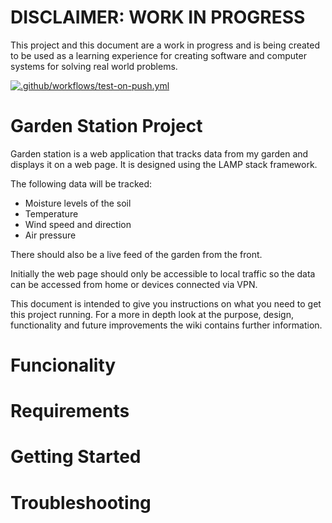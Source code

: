 # DISCLAIMER: WORK IN PROGRESS
This project and this document are a work in progress and is being created to be used as a learning experience for creating software and computer systems for solving real world problems. 

[![.github/workflows/test-on-push.yml](https://github.com/Grimcheese/GardenStation/actions/workflows/test-on-push.yml/badge.svg)](https://github.com/Grimcheese/GardenStation/actions/workflows/test-on-push.yml/badge.svg)

# Garden Station Project
Garden station is a web application that tracks data from my garden and displays it on a web page. It is designed using the LAMP stack framework.

The following data will be tracked:
- Moisture levels of the soil
- Temperature
- Wind speed and direction
- Air pressure

There should also be a live feed of the garden from the front.

Initially the web page should only be accessible to local traffic so the data can be accessed from home or devices connected via VPN. 

This document is intended to give you instructions on what you need to get this project running. For a more in depth look at the purpose, design, functionality and future improvements the wiki contains further information. 

# Funcionality

# Requirements

# Getting Started

# Troubleshooting